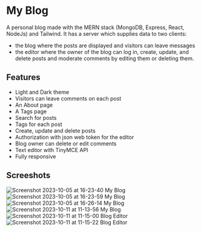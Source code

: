 # My Blog

A personal blog made with the MERN stack (MongoDB, Express, React, NodeJs) and Tailwind.
It has a server which supplies data to two clients:

- the blog where the posts are displayed and visitors can
  leave messages
- the editor where the owner of the blog can log in, create, update, and delete posts
  and moderate comments by editing them or deleting them.

## Features

- Light and Dark theme
- Visitors can leave comments on each post
- An About page
- A Tags page
- Search for posts
- Tags for each post
- Create, update and delete posts
- Authorization with json web token for the editor
- Blog owner can delete or edit comments
- Text editor with TinyMCE API
- Fully responsive

## Screeshots

![Screenshot 2023-10-05 at 16-23-40 My Blog](https://github.com/elk15/my-blog/assets/84975908/7f93d81c-c347-4786-ae1e-9923c93f4a80)
![Screenshot 2023-10-05 at 16-23-59 My Blog](https://github.com/elk15/my-blog/assets/84975908/000eface-a63c-493c-98f9-2c57b909314e)
![Screenshot 2023-10-05 at 16-26-14 My Blog](https://github.com/elk15/my-blog/assets/84975908/2440781f-606d-43ea-a6dd-cf34c86b844d)
![Screenshot 2023-10-11 at 11-13-56 My Blog](https://github.com/elk15/my-blog/assets/84975908/045b7edd-cdb2-4944-8458-49a5db89d254)
![Screenshot 2023-10-11 at 11-15-00 Blog Editor](https://github.com/elk15/my-blog/assets/84975908/a6aebeff-3995-4ed2-901c-b4d267da1871)
![Screenshot 2023-10-11 at 11-15-22 Blog Editor](https://github.com/elk15/my-blog/assets/84975908/8035a264-9cd6-4361-a9c9-6260bff8c791)

